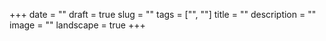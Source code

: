 +++
date = ""
draft = true
slug = ""
tags = ["", ""]
title = ""
description = ""
image = ""
landscape = true
+++
